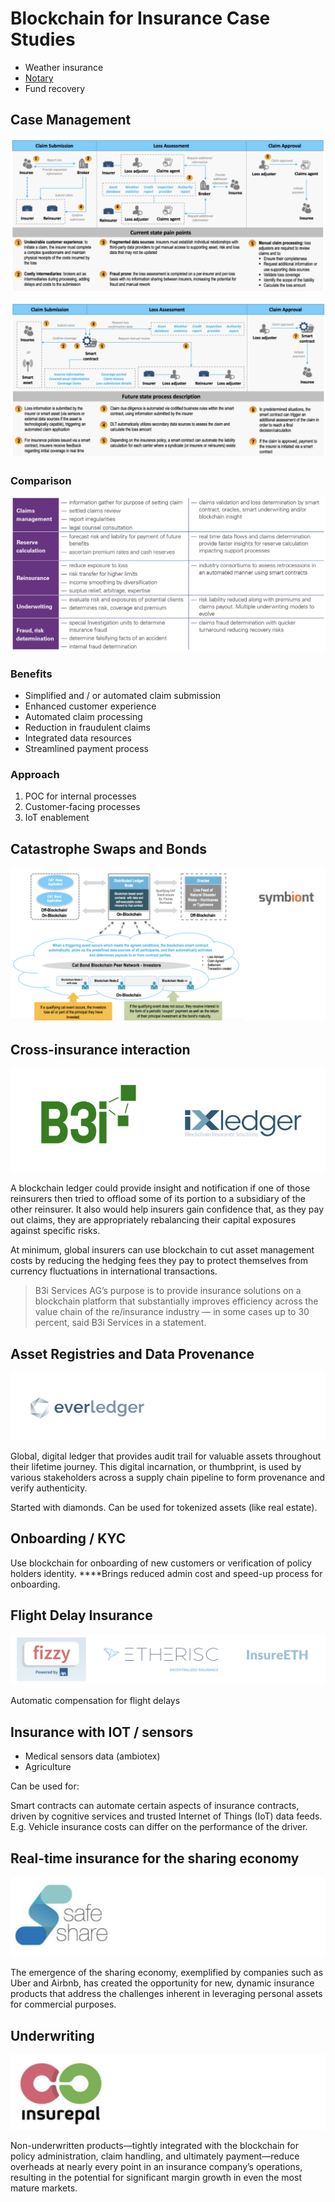 # Blockchain for Insurance Case Studies

* Weather insurance
* [Notary](../../case-studies/notarization-platform.md)
* Fund recovery

## Case Management

![Now](../../.gitbook/assets/image%20%2872%29.png)



![With Blockchain](../../.gitbook/assets/image%20%2815%29.png)



### Comparison

![](../../.gitbook/assets/image%20%2882%29.png)

### Benefits

* Simplified and / or automated claim submission
* Enhanced customer experience
* Automated claim processing
* Reduction in fraudulent claims
* Integrated data resources
* Streamlined payment process

### Approach

1. POC for internal processes
2. Customer-facing processes
3. IoT enablement

## Catastrophe Swaps and Bonds

![](../../.gitbook/assets/image%20%2821%29.png)

## Cross-insurance interaction

![](../../.gitbook/assets/image%20%2835%29.png)

A blockchain ledger could provide insight and notification if one of those reinsurers then tried to offload some of its portion to a subsidiary of the other reinsurer. It also would help insurers gain confidence that, as they pay out claims, they are appropriately rebalancing their capital exposures against specific risks.

At minimum, global insurers can use blockchain to cut asset management costs by reducing the hedging fees they pay to protect themselves from currency fluctuations in international transactions.

> B3i Services AG’s purpose is to provide insurance solutions on a blockchain platform that substantially improves efficiency across the value chain of the re/insurance industry — in some cases up to 30 percent, said B3i Services in a statement.

## **Asset Registries and Data Provenance**

![](../../.gitbook/assets/image%20%2832%29.png)

Global, digital ledger that provides audit trail for valuable assets throughout their lifetime journey. This digital incarnation, or thumbprint, is used by various stakeholders across a supply chain pipeline to form provenance and verify authenticity.

Started with diamonds. Can be used for tokenized assets \(like real estate\).

## **Onboarding / KYC**

Use blockchain for onboarding of new customers or verification of policy holders identity. ****Brings reduced admin cost and speed-up process for onboarding.

## **Flight Delay Insurance**

![](../../.gitbook/assets/image%20%2873%29.png)

Automatic compensation for flight delays

## **Insurance with IOT / sensors**

* Medical sensors data \(ambiotex\)
* Agriculture

Can be used for:

Smart contracts can automate certain aspects of insurance contracts, driven by cognitive services and trusted Internet of Things \(IoT\) data feeds. E.g. Vehicle insurance costs can differ on the performance of the driver.

## **Real-time insurance for the sharing economy**

![](../../.gitbook/assets/image%20%2823%29.png)

The emergence of the sharing economy, exemplified by companies such as Uber and Airbnb, has created the opportunity for new, dynamic insurance products that address the challenges inherent in leveraging personal assets for commercial purposes.

## **Underwriting**

![](../../.gitbook/assets/image%20%2865%29.png)

Non-underwritten products—tightly integrated with the blockchain for policy administration, claim handling, and ultimately payment—reduce overheads at nearly every point in an insurance company’s operations, resulting in the potential for significant margin growth in even the most mature markets.

